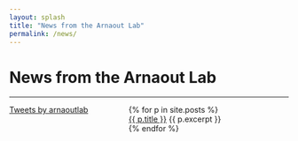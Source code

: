 ```yaml
---
layout: splash
title: "News from the Arnaout Lab"
permalink: /news/
---
```



<h1> News from the Arnaout Lab </h1>
<hr>

<div class="w3-sidebar w3-bar-block" style="width:35%; float:left;">
<a class="twitter-timeline" data-lang="en" data-width="450" href="https://twitter.com/arnaoutlab?ref_src=twsrc%5Etfw">Tweets by arnaoutlab</a> <script async src="https://platform.twitter.com/widgets.js" charset="utf-8"></script> 
</div>

<div style="margin-left:38%;">
<ul style="list-style: none;">
  {% for p in site.posts %}
    <li>
     <a href="{{ p.url }}">{{ p.title }}</a>
     {{ p.excerpt }}
    </li>
  {% endfor %}
</ul>
